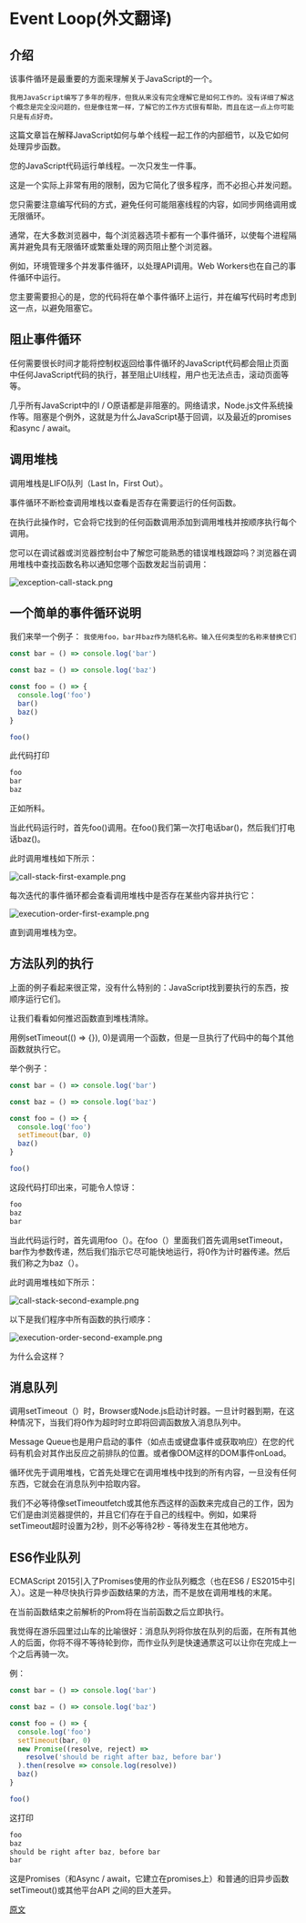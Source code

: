 # Event Loop(外文翻译)
## 介绍
该事件循环是最重要的方面来理解关于JavaScript的一个。

`
我用JavaScript编写了多年的程序，但我从来没有完全理解它是如何工作的。没有详细了解这个概念是完全没问题的，但是像往常一样，了解它的工作方式很有帮助，而且在这一点上你可能只是有点好奇。
`

这篇文章旨在解释JavaScript如何与单个线程一起工作的内部细节，以及它如何处理异步函数。

您的JavaScript代码运行单线程。一次只发生一件事。

这是一个实际上非常有用的限制，因为它简化了很多程序，而不必担心并发问题。

您只需要注意编写代码的方式，避免任何可能阻塞线程的内容，如同步网络调用或无限循环。

通常，在大多数浏览器中，每个浏览器选项卡都有一个事件循环，以使每个进程隔离并避免具有无限循环或繁重处理的网页阻止整个浏览器。

例如，环境管理多个并发事件循环，以处理API调用。Web Workers也在自己的事件循环中运行。

您主要需要担心的是，您的代码将在单个事件循环上运行，并在编写代码时考虑到这一点，以避免阻塞它。

## 阻止事件循环

任何需要很长时间才能将控制权返回给事件循环的JavaScript代码都会阻止页面中任何JavaScript代码的执行，甚至阻止UI线程，用户也无法点击，滚动页面等等。

几乎所有JavaScript中的I / O原语都是非阻塞的。网络请求，Node.js文件系统操作等。阻塞是个例外，这就是为什么JavaScript基于回调，以及最近的promises和async / await。

## 调用堆栈

调用堆栈是LIFO队列（Last In，First Out）。

事件循环不断检查调用堆栈以查看是否存在需要运行的任何函数。

在执行此操作时，它会将它找到的任何函数调用添加到调用堆栈并按顺序执行每个调用。

您可以在调试器或浏览器控制台中了解您可能熟悉的错误堆栈跟踪吗？浏览器在调用堆栈中查找函数名称以通知您哪个函数发起当前调用：

![exception-call-stack.png](https://github.com/skyujilong/notebook/blob/master/src/exception-call-stack.png)

## 一个简单的事件循环说明
我们来举一个例子：
`
    我使用foo，bar并baz作为随机名称。输入任何类型的名称来替换它们
`

```javascript
const bar = () => console.log('bar')

const baz = () => console.log('baz')

const foo = () => {
  console.log('foo')
  bar()
  baz()
}

foo()
```

此代码打印

```javascript
foo
bar
baz
```
正如所料。

当此代码运行时，首先foo()调用。在foo()我们第一次打电话bar()，然后我们打电话baz()。

此时调用堆栈如下所示：

![call-stack-first-example.png](https://github.com/skyujilong/notebook/blob/master/src/call-stack-first-example.png)

每次迭代的事件循环都会查看调用堆栈中是否存在某些内容并执行它：

![execution-order-first-example.png](https://github.com/skyujilong/notebook/blob/master/src/execution-order-first-example.png)

直到调用堆栈为空。

## 方法队列的执行

上面的例子看起来很正常，没有什么特别的：JavaScript找到要执行的东西，按顺序运行它们。

让我们看看如何推迟函数直到堆栈清除。

用例setTimeout(() => {}), 0)是调用一个函数，但是一旦执行了代码中的每个其他函数就执行它。

举个例子：

```javascript
const bar = () => console.log('bar')

const baz = () => console.log('baz')

const foo = () => {
  console.log('foo')
  setTimeout(bar, 0)
  baz()
}

foo()
```

这段代码打印出来，可能令人惊讶：

```javascript
foo
baz
bar
```

当此代码运行时，首先调用foo（）。在foo（）里面我们首先调用setTimeout，bar作为参数传递，然后我们指示它尽可能快地运行，将0作为计时器传递。然后我们称之为baz（）。

此时调用堆栈如下所示：

![call-stack-second-example.png](https://github.com/skyujilong/notebook/blob/master/src/call-stack-second-example.png)

以下是我们程序中所有函数的执行顺序：

![execution-order-second-example.png](https://github.com/skyujilong/notebook/blob/master/src/execution-order-second-example.png)

为什么会这样？

## 消息队列

调用setTimeout（）时，Browser或Node.js启动计时器。一旦计时器到期，在这种情况下，当我们将0作为超时时立即将回调函数放入消息队列中。

Message Queue也是用户启动的事件（如点击或键盘事件或获取响应）在您的代码有机会对其作出反应之前排队的位置。或者像DOM这样的DOM事件onLoad。

循环优先于调用堆栈，它首先处理它在调用堆栈中找到的所有内容，一旦没有任何东西，它就会在消息队列中拾取内容。

我们不必等待像setTimeoutfetch或其他东西这样的函数来完成自己的工作，因为它们是由浏览器提供的，并且它们存在于自己的线程中。例如，如果将setTimeout超时设置为2秒，则不必等待2秒 - 等待发生在其他地方。

## ES6作业队列

ECMAScript 2015引入了Promises使用的作业队列概念（也在ES6 / ES2015中引入）。这是一种尽快执行异步函数结果的方法，而不是放在调用堆栈的末尾。

在当前函数结束之前解析的Prom将在当前函数之后立即执行。

我觉得在游乐园里过山车的比喻很好：消息队列将你放在队列的后面，在所有其他人的后面，你将不得不等待轮到你，而作业队列是快速通票这可以让你在完成上一个之后再骑一次。

例：

```javascript
const bar = () => console.log('bar')

const baz = () => console.log('baz')

const foo = () => {
  console.log('foo')
  setTimeout(bar, 0)
  new Promise((resolve, reject) =>
    resolve('should be right after baz, before bar')
  ).then(resolve => console.log(resolve))
  baz()
}

foo()
```

这打印

```javascript
foo
baz
should be right after baz, before bar
bar
```

这是Promises（和Async / await，它建立在promises上）和普通的旧异步函数setTimeout()或其他平台API 之间的巨大差异。



[原文](https://flaviocopes.com/javascript-event-loop/#es6-job-queue)